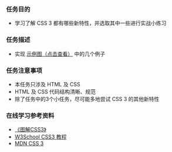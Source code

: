 ### 任务目的

- 学习了解 CSS 3 都有哪些新特性，并选取其中一些进行实战小练习

### 任务描述

- 实现 [示例图（点击查看）](http://7xrp04.com1.z0.glb.clouddn.com/task_1_12_1.jpg) 中的几个例子

### 任务注意事项

- 本任务只涉及 HTML 及 CSS
- HTML 及 CSS 代码结构清晰、规范
- 除了任务中的3个小任务，尽可能多地尝试 CSS 3 的其他新特性

### 在线学习参考资料

- [《图解CSS3》](https://book.douban.com/subject/25920727/)
- [W3School CSS3 教程](http://www.w3school.com.cn/css3/index.asp)
- [MDN CSS 3](https://developer.mozilla.org/zh-CN/docs/Web/CSS/CSS3)